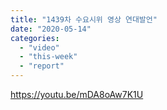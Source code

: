 ```yaml
---
title: "1439차 수요시위 영상 연대발언"
date: "2020-05-14"
categories: 
  - "video"
  - "this-week"
  - "report"
---
```


https://youtu.be/mDA8oAw7K1U
